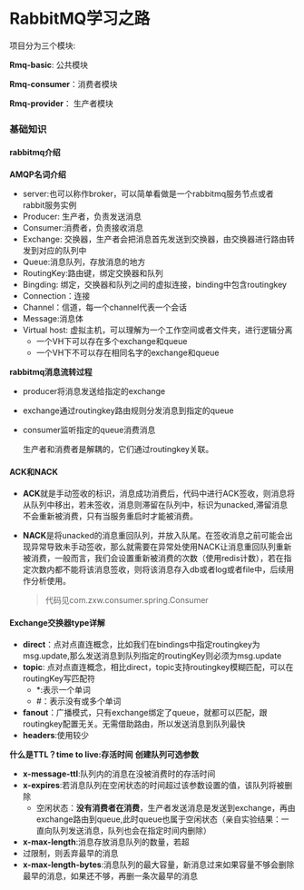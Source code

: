 # RabbitMQ学习之路

项目分为三个模块:

**Rmq-basic**: 公共模块

**Rmq-consumer**：消费者模块

**Rmq-provider**： 生产者模块



### 基础知识

#### rabbitmq介绍

**AMQP名词介绍**

- server:也可以称作broker，可以简单看做是一个rabbitmq服务节点或者rabbit服务实例
- Producer: 生产者，负责发送消息
- Consumer:消费者，负责接收消息
- Exchange: 交换器，生产者会把消息首先发送到交换器，由交换器进行路由转发到对应的队列中
- Queue:消息队列，存放消息的地方
- RoutingKey:路由键，绑定交换器和队列
- Bingding: 绑定，交换器和队列之间的虚拟连接，binding中包含routingkey
- Connection：连接
- Channel：信道，每一个channel代表一个会话
- Message:消息体
- Virtual host: 虚拟主机，可以理解为一个工作空间或者文件夹，进行逻辑分离
  - 一个VH下可以存在多个exchange和queue
  - 一个VH下不可以存在相同名字的exchange和queue

 **rabbitmq消息流转过程**

- producer将消息发送给指定的exchange
- exchange通过routingkey路由规则分发消息到指定的queue
- consumer监听指定的queue消费消息

  生产者和消费者是解耦的，它们通过routingkey关联。



#### ACK和NACK

- **ACK**就是手动签收的标识，消息成功消费后，代码中进行ACK签收，则消息将从队列中移出，若未签收，消息则滞留在队列中，标识为unacked,滞留消息不会重新被消费，只有当服务重启时才能被消费。

- **NACK**是将unacked的消息重回队列，并放入队尾。在签收消息之前可能会出现异常导致未手动签收，那么就需要在异常处使用NACK让消息重回队列重新被消费，一般而言，我们会设置重新被消费的次数（使用redis计数），若在指定次数内都不能将该消息签收，则将该消息存入db或者log或者file中，后续用作分析使用。

  > 代码见com.zxw.consumer.spring.Consumer

#### Exchange交换器type详解

- **direct**：点对点直连概念，比如我们在bindings中指定routingkey为msg.update,那么发送消息到队列指定的routingKey则必须为msg.update
- **topic**: 点对点直连概念，相比direct，topic支持routingkey模糊匹配，可以在routingKey写匹配符
  - *:表示一个单词
  - #：表示没有或多个单词
- **fanout**：广播模式，只有exchange绑定了queue，就都可以匹配，跟routingkey配置无关。无需借助路由，所以发送消息到队列最快
- **headers**:使用较少

**什么是TTL？time to live:存活时间**
**创建队列可选参数**
- **x-message-ttl**:队列内的消息在没被消费时的存活时间
- **x-expires**:若消息队列在空闲状态的时间超过该参数设置的值，该队列将被删除
  - 空闲状态：**没有消费者在消费**，生产者发送消息是发送到exchange，再由exchange路由到queue,此时queue也属于空闲状态（亲自实验结果：一直向队列发送消息，队列也会在指定时间内删除）
- **x-max-length**:消息存放消息队列的数量，若超
- 过限制，则丢弃最早的消息
- **x-max-length-bytes**:消息队列的最大容量，新消息过来如果容量不够会删除最早的消息，如果还不够，再删一条次最早的消息